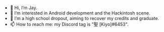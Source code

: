 - 👋 Hi, I’m Jay.
- 👀 I’m interested in Android development and the Hackintosh scene.
- 🌱 I’m a high school dropout, aiming to recover my credits and graduate.
- 📫 How to reach me: my Discord tag is "聖 [Kiyo]#6453". 

<!---
mrhayman12/mrhayman12 is a ✨ special ✨ repository because its `README.md` (this file) appears on your GitHub profile.
You can click the Preview link to take a look at your changes.
--->
